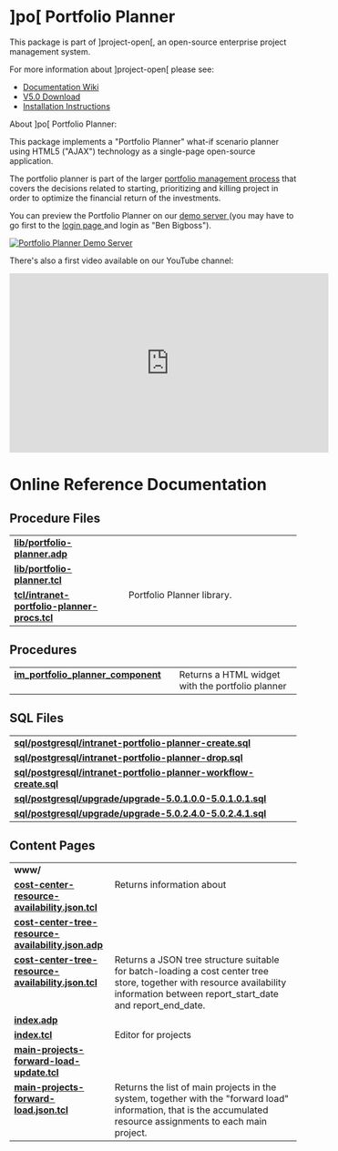 # ]po[ Portfolio Planner
This package is part of ]project-open[, an open-source enterprise project management system.

For more information about ]project-open[ please see:
* [Documentation Wiki](http://www.project-open.com/en/)
* [V5.0 Download](https://sourceforge.net/projects/project-open/files/project-open/V5.0/)
* [Installation Instructions](http://www.project-open.com/en/list-installers)

About ]po[ Portfolio Planner:

<p>This package implements a &quot;Portfolio Planner&quot; what-if scenario planner using HTML5 (&quot;AJAX&quot;) technology as a single-page open-source application. <p>The portfolio planner is part of the larger <a href="/en/process-pm-project-portfolio-management">portfolio management process</a> that covers the decisions related to starting, prioritizing and killing project in order to optimize the financial return of the investments. <p>You can preview the Portfolio Planner on our <a href="http://po50demo.project-open.net/intranet-portfolio-planner/index?report_granularity=week">demo server<span class="external"> </span></a> (you may have to go first to the <a href="http://po50demo.project-open.net/">login page<span class="external"> </span></a> and login as &quot;Ben Bigboss&quot;). <p><a href="http://po41demo.project-open.net/become?user_id=8864&amp;url=/intranet-portfolio-planner/index?report_start_date=2010-11-01&amp;report_end_date=2016-11-01&amp;report_granularity=week" target="_blank" title="Demo Server"><img alt="Portfolio Planner Demo Server" src="http://www.project-open.com/images/manual_screenshots/intranet_portfolio_planner_demo_server.png" /></a><p>There&#39;s also a first video available on our YouTube channel: <p><iframe frameborder="0" height="315" src="https://www.youtube.com/embed/SrGheXCaqa8" width="560"></iframe>

# Online Reference Documentation

## Procedure Files

<table cellpadding="0" cellspacing="0"><tr valign="top"><td style="width:35%"><b><a href="http://www.project-open.net/api-doc/content-page-view?version_id=1576781&amp;path=packages/intranet-portfolio-planner/lib/portfolio-planner.adp">lib/portfolio-planner.adp</a></b></td><td></td><td></td></tr><tr valign="top"><td style="width:35%"><b><a href="http://www.project-open.net/api-doc/content-page-view?version_id=1576781&amp;path=packages/intranet-portfolio-planner/lib/portfolio-planner.tcl">lib/portfolio-planner.tcl</a></b></td><td></td><td></td></tr><tr valign="top"><td style="width:35%"><b><a href="http://www.project-open.net/api-doc/procs-file-view?version_id=1576781&amp;path=packages/intranet-portfolio-planner/tcl/intranet-portfolio-planner-procs.tcl">tcl/intranet-portfolio-planner-procs.tcl</a></b></td><td></td><td>Portfolio Planner library. </td></tr></table>

## Procedures

<table cellpadding="0" cellspacing="0"><tr valign="top"><td style="width:35%"><b><a href="http://www.project-open.net/api-doc/proc-view?version_id=1576781&amp;proc=im_portfolio_planner_component">im_portfolio_planner_component</a></b></td><td></td><td>Returns a HTML widget with the portfolio planner </td></tr></table>

## SQL Files

<table cellpadding="0" cellspacing="0"><tr valign="top"><td><b><a href="http://www.project-open.net/api-doc/display-sql?package_key=intranet-portfolio-planner&amp;url=postgresql/intranet-portfolio-planner-create.sql&amp;version_id=1576781">sql/postgresql/intranet-portfolio-planner-create.sql</a></b></td><td></td><td></td></tr><tr valign="top"><td><b><a href="http://www.project-open.net/api-doc/display-sql?package_key=intranet-portfolio-planner&amp;url=postgresql/intranet-portfolio-planner-drop.sql&amp;version_id=1576781">sql/postgresql/intranet-portfolio-planner-drop.sql</a></b></td><td></td><td></td></tr><tr valign="top"><td><b><a href="http://www.project-open.net/api-doc/display-sql?package_key=intranet-portfolio-planner&amp;url=postgresql/intranet-portfolio-planner-workflow-create.sql&amp;version_id=1576781">sql/postgresql/intranet-portfolio-planner-workflow-create.sql</a></b></td><td></td><td></td></tr><tr valign="top"><td><b><a href="http://www.project-open.net/api-doc/display-sql?package_key=intranet-portfolio-planner&amp;url=postgresql/upgrade/upgrade-5.0.1.0.0-5.0.1.0.1.sql&amp;version_id=1576781">sql/postgresql/upgrade/upgrade-5.0.1.0.0-5.0.1.0.1.sql</a></b></td><td></td><td></td></tr><tr valign="top"><td><b><a href="http://www.project-open.net/api-doc/display-sql?package_key=intranet-portfolio-planner&amp;url=postgresql/upgrade/upgrade-5.0.2.4.0-5.0.2.4.1.sql&amp;version_id=1576781">sql/postgresql/upgrade/upgrade-5.0.2.4.0-5.0.2.4.1.sql</a></b></td><td></td><td></td></tr></table>

## Content Pages

<table cellpadding="0" cellspacing="0"><tr valign="top"><td><b>www/</b></td></tr><tr valign="top"><td style="width:35%"><b><a href="http://www.project-open.net/api-doc/content-page-view?version_id=1576781&amp;path=packages/intranet-portfolio-planner/www/cost-center-resource-availability.json.tcl">cost-center-resource-availability.json.tcl</a></b></td><td>Returns information about</td></tr><tr valign="top"><td style="width:35%"><b><a href="http://www.project-open.net/api-doc/content-page-view?version_id=1576781&amp;path=packages/intranet-portfolio-planner/www/cost-center-tree-resource-availability.json.adp">cost-center-tree-resource-availability.json.adp</a></b></td><td></td></tr><tr valign="top"><td style="width:35%"><b><a href="http://www.project-open.net/api-doc/content-page-view?version_id=1576781&amp;path=packages/intranet-portfolio-planner/www/cost-center-tree-resource-availability.json.tcl">cost-center-tree-resource-availability.json.tcl</a></b></td><td>Returns a JSON tree structure suitable for batch-loading a cost center tree store, together with resource availability information between report_start_date and report_end_date.</td></tr><tr valign="top"><td style="width:35%"><b><a href="http://www.project-open.net/api-doc/content-page-view?version_id=1576781&amp;path=packages/intranet-portfolio-planner/www/index.adp">index.adp</a></b></td><td></td></tr><tr valign="top"><td style="width:35%"><b><a href="http://www.project-open.net/api-doc/content-page-view?version_id=1576781&amp;path=packages/intranet-portfolio-planner/www/index.tcl">index.tcl</a></b></td><td>Editor for projects</td></tr><tr valign="top"><td style="width:35%"><b><a href="http://www.project-open.net/api-doc/content-page-view?version_id=1576781&amp;path=packages/intranet-portfolio-planner/www/main-projects-forward-load-update.tcl">main-projects-forward-load-update.tcl</a></b></td><td></td></tr><tr valign="top"><td style="width:35%"><b><a href="http://www.project-open.net/api-doc/content-page-view?version_id=1576781&amp;path=packages/intranet-portfolio-planner/www/main-projects-forward-load.json.tcl">main-projects-forward-load.json.tcl</a></b></td><td>Returns the list of main projects in the system, together with the &quot;forward load&quot; information, that is the accumulated resource assignments to each main project.</td></tr></table>

